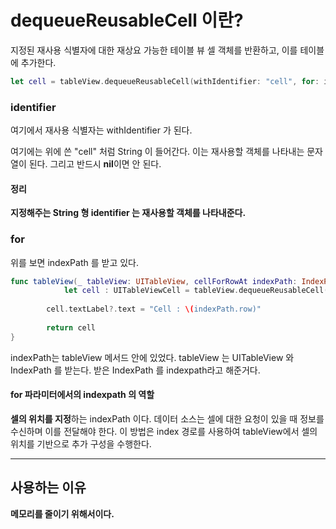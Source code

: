 # dequeueReusableCell 이란?
지정된 재사용 식별자에 대한 재상요 가능한 테이블 뷰 셀 객체를 반환하고, 이를 테이블에 추가한다.

```swift
let cell = tableView.dequeueReusableCell(withIdentifier: "cell", for: indexPath)
```

### identifier
여기에서 재사용 식별자는 withIdentifier 가 된다.

여기에는 위에 쓴 "cell" 처럼 String 이 들어간다.
이는 재사용할 객체를 나타내는 문자열이 된다.
그리고 반드시 <b>nil</b>이면 안 된다.

#### 정리
<b>지정해주는 String 형 identifier 는 재사용할 객체를 나타내준다.</b>

### for
위를 보면 indexPath 를 받고 있다.
```swift
func tableView(_ tableView: UITableView, cellForRowAt indexPath: IndexPath) -> UITableViewCell {
            let cell : UITableViewCell = tableView.dequeueReusableCell(withIdentifier: "cell", for: indexPath)
        
        cell.textLabel?.text = "Cell : \(indexPath.row)"
        
        return cell
}
```

indexPath는 tableView 메서드 안에 있었다.
tableView 는 UITableView 와 IndexPath 를 받는다.
받은 IndexPath 를 indexpath라고 해준거다.

#### for 파라미터에서의 indexpath 의 역할
<b>셀의 위치를 지정</b>하는 indexPath 이다.
데이터 소스는 셀에 대한 요청이 있을 때 정보를 수신하며 이를 전달해야 한다. 이 방법은 index 경로를 사용하여 tableView에서 셀의 위치를 기반으로 추가 구성을 수행한다.

---
## 사용하는 이유
<b>메모리를 줄이기 위해서이다.</b>